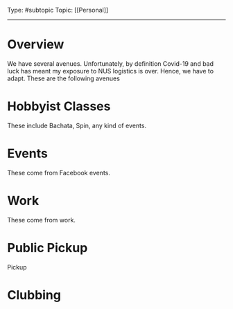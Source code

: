 Type: #subtopic
Topic: [[Personal]]

----
# Overview

We have several avenues. Unfortunately, by definition Covid-19 and bad luck has meant my exposure to NUS logistics is over. Hence, we have to adapt. These are the following avenues

# Hobbyist Classes

These include Bachata, Spin, any kind of events.

# Events

These come from Facebook events.

# Work 

These come from work.

# Public Pickup

Pickup

# Clubbing